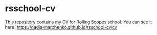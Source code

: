 # rsschool-cv
This repository contains my CV for Rolling Scopes school.
You can see it here: https://nadia-marchenko.github.io/rsschool-cv/cv
